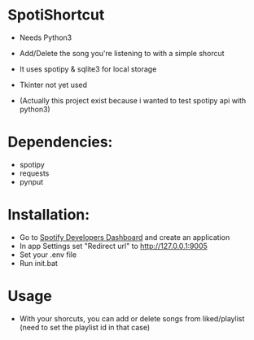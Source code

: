 # SpotiShortcut
- Needs Python3
- Add/Delete the song you're listening to with a simple shorcut


- It uses spotipy & sqlite3 for local storage
- Tkinter not yet used
- (Actually this project exist because i wanted to test spotipy api with python3)
# Dependencies:
- spotipy
- requests
- pynput

# Installation:
* Go to [Spotify Developers Dashboard](https://developer.spotify.com/dashboard/) and create an application
* In app Settings set "Redirect url" to http://127.0.0.1:9005
* Set your .env file
* Run init.bat

# Usage
* With your shorcuts, you can add or delete songs from liked/playlist (need to set the playlist id in that case)
